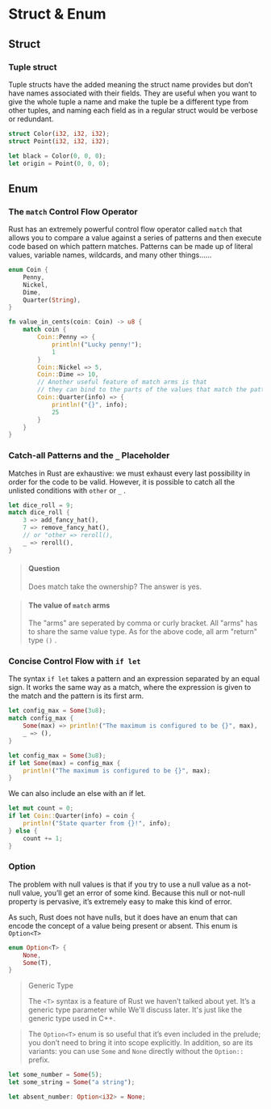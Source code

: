 # Struct & Enum

## Struct

### Tuple struct

Tuple structs have the added meaning the struct name provides but don’t have names associated with their fields. They are useful when you want to give the whole tuple a name and make the tuple be a different type from other tuples, and naming each field as in a regular struct would be verbose or redundant.

~~~rust
struct Color(i32, i32, i32);
struct Point(i32, i32, i32);

let black = Color(0, 0, 0);
let origin = Point(0, 0, 0);
~~~


## Enum



### The `match` Control Flow Operator
Rust has an extremely powerful control flow operator called `match` that allows you to compare a value against a series of patterns and then execute code based on which pattern matches. Patterns can be made up of literal values, variable names, wildcards, and many other things......

~~~rust
enum Coin {
    Penny,
    Nickel,
    Dime,
    Quarter(String),
}

fn value_in_cents(coin: Coin) -> u8 {
    match coin {
        Coin::Penny => {
            println!("Lucky penny!");
            1
        }
        Coin::Nickel => 5,
        Coin::Dime => 10,
        // Another useful feature of match arms is that 
        // they can bind to the parts of the values that match the pattern.
        Coin::Quarter(info) => {
            println!("{}", info);
            25
        }
    }
}
~~~

### Catch-all Patterns and the `_` Placeholder

Matches in Rust are exhaustive: we must exhaust every last possibility in order for the code to be valid. However, it is possible to catch all the unlisted conditions with `other` or `_` .

~~~rust
let dice_roll = 9;
match dice_roll {
    3 => add_fancy_hat(),
    7 => remove_fancy_hat(),
    // or "other => reroll(),
    _ => reroll(),
}
~~~

> #### Question
> 
> Does match take the ownership? The answer is yes.

> #### The value of `match` arms
> 
> The "arms" are seperated by comma or curly bracket. All "arms" has to share the same value type. As for the above code, all arm "return" type `()` .



### Concise Control Flow with `if let`
The syntax `if let` takes a pattern and an expression separated by an equal sign. It works the same way as a match, where the expression is given to the match and the pattern is its first arm.

~~~rust
let config_max = Some(3u8);
match config_max {
    Some(max) => println!("The maximum is configured to be {}", max),
    _ => (),
}
~~~
~~~rust
let config_max = Some(3u8);
if let Some(max) = config_max {
    println!("The maximum is configured to be {}", max);
}
~~~
We can also include an else with an if let.
~~~rust
let mut count = 0;
if let Coin::Quarter(info) = coin {
    println!("State quarter from {}!", info);
} else {
    count += 1;
}
~~~

### Option
The problem with null values is that if you try to use a null value as a not-null value, you’ll get an error of some kind. Because this null or not-null property is pervasive, it’s extremely easy to make this kind of error.

As such, Rust does not have nulls, but it does have an enum that can encode the concept of a value being present or absent. This enum is `Option<T>`

~~~rust
enum Option<T> {
    None,
    Some(T),
}
~~~
> Generic Type
> 
> The `<T>` syntax is a feature of Rust we haven’t talked about yet. It’s a generic type parameter while We'll discuss later. It's just like the generic type used in C++.

> The `Option<T>` enum is so useful that it’s even included in the prelude; you don’t need to bring it into scope explicitly. In addition, so are its variants: you can use `Some` and `None` directly without the `Option::` prefix.

~~~rust
let some_number = Some(5);
let some_string = Some("a string");

let absent_number: Option<i32> = None;
~~~

